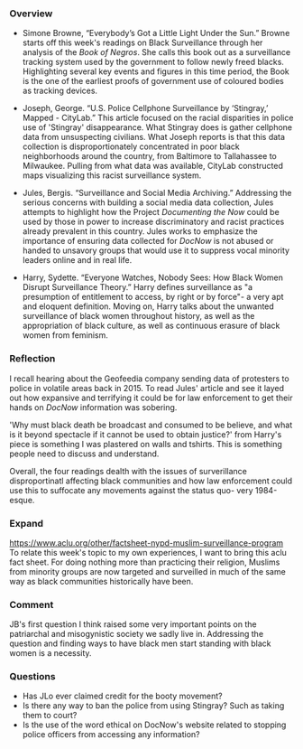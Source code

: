 ### Overview
* Simone Browne, “Everybody’s Got a Little Light Under the Sun.”
Browne starts off this week's readings on Black Surveillance through her analysis of the *Book of Negros*. She calls this book out as a surveillance tracking system used by the government to follow newly freed blacks. Highlighting several key events and figures in this time period, the Book is the one of the earliest proofs of government use of coloured bodies as tracking devices.

* Joseph, George. “U.S. Police Cellphone Surveillance by ‘Stingray,’ Mapped - CityLab.”
This article focused on the racial disparities in police use of 'Stingray' disappearance. What Stingray does is gather cellphone data from unsuspecting civilians. What Joseph reports is that this data collection is disproportionately concentrated in poor black neighborhoods around the country, from Baltimore to Tallahassee to Milwaukee. Pulling from what data was available, CityLab constructed maps visualizing this racist surveillance system. 

* Jules, Bergis. “Surveillance and Social Media Archiving.”
Addressing the serious concerns with building a social media data collection, Jules attempts to highlight how the Project *Documenting the Now* could be used by those in power to increase discriminatory and racist practices already prevalent in this country. Jules works to emphasize the importance of ensuring data collected for *DocNow* is not abused or handed to unsavory groups that would use it to suppress vocal minority leaders online and in real life. 

* Harry, Sydette. “Everyone Watches, Nobody Sees: How Black Women Disrupt Surveillance Theory.”
Harry defines surveillance as "a presumption of entitlement to access, by right or by force"- a very apt and eloquent definition. Moving on, Harry talks about the unwanted surveillance of black women throughout history, as well as the appropriation of black culture, as well as continuous erasure of black women from feminism.
### Reflection
I recall hearing about the Geofeedia company sending data of protesters to police in volatile areas back in 2015. To read Jules' article and see it layed out how expansive and terrifying it could be for law enforcement to get their hands on *DocNow* information was sobering.

'Why must black death be broadcast and consumed to be believe, and what is it beyond spectacle if it cannot be used to obtain justice?' from Harry's piece is something I was plastered on walls and tshirts. This is something people need to discuss and understand. 

Overall, the four readings dealth with the issues of surverillance disproportinatl affecting black communities and how law enforcement could use this to suffocate any movements against the status quo- very 1984-esque.
### Expand
https://www.aclu.org/other/factsheet-nypd-muslim-surveillance-program
To relate this week's topic to my own experiences, I want to bring this aclu fact sheet. For doing nothing more than practicing their religion, Muslims from minority groups are now targeted and surveilled in much of the same way as black communities historically have been. 
### Comment
JB's first question I think raised some very important points on the patriarchal and misogynistic society we sadly live in. Addressing the question and finding ways to have black men start standing with black women is a necessity.
### Questions
* Has JLo ever claimed credit for the booty movement?
* Is there any way to ban the police from using Stingray? Such as taking them to court?
* Is the use of the word ethical on DocNow's website related to stopping police officers from accessing any information?
